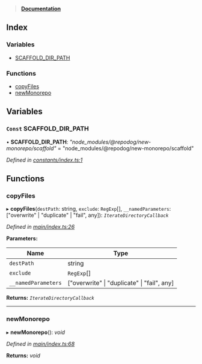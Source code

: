 > **[Documentation](README.md)**

## Index

### Variables

* [SCAFFOLD_DIR_PATH](README.md#const-scaffold_dir_path)

### Functions

* [copyFiles](README.md#copyfiles)
* [newMonorepo](README.md#newmonorepo)

## Variables

### `Const` SCAFFOLD_DIR_PATH

• **SCAFFOLD_DIR_PATH**: *"node_modules/@repodog/new-monorepo/scaffold"* = "node_modules/@repodog/new-monorepo/scaffold"

*Defined in [constants/index.ts:1](https://github.com/dylanaubrey/repodog/blob/91ec68b/packages/new-monorepo/src/constants/index.ts#L1)*

## Functions

###  copyFiles

▸ **copyFiles**(`destPath`: string, `exclude`: `RegExp`[], `__namedParameters`: ["overwrite" | "duplicate" | "fail", any]): *`IterateDirectoryCallback`*

*Defined in [main/index.ts:26](https://github.com/dylanaubrey/repodog/blob/91ec68b/packages/new-monorepo/src/main/index.ts#L26)*

**Parameters:**

Name | Type |
------ | ------ |
`destPath` | string |
`exclude` | `RegExp`[] |
`__namedParameters` | ["overwrite" \| "duplicate" \| "fail", any] |

**Returns:** *`IterateDirectoryCallback`*

___

###  newMonorepo

▸ **newMonorepo**(): *void*

*Defined in [main/index.ts:68](https://github.com/dylanaubrey/repodog/blob/91ec68b/packages/new-monorepo/src/main/index.ts#L68)*

**Returns:** *void*